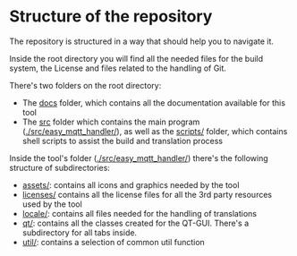 # Structure of the repository

The repository is structured in a way that should help you to navigate it.

Inside the root directory you will find all the needed files for the build system, the License and files related to 
the handling of Git.

There's two folders on the root directory:

* The [docs](.) folder, which contains all the documentation available for this tool
* The [src](../src) folder which contains the main program ([./src/easy_mqtt_handler/](../src/easy_mqtt_handler)), 
as well as the [scripts/](../src/scripts) folder, which contains shell scripts to assist the build and translation process

Inside the tool's folder ([./src/easy_mqtt_handler/](../src/easy_mqtt_handler)) there's the following structure of subdirectories:

* [assets/](../src/easy_mqtt_handler/assets): contains all icons and graphics needed by the tool
* [licenses/](../src/easy_mqtt_handler/licenses) contains all the license files for all the 3rd party resources used by the tool
* [locale/](../src/easy_mqtt_handler/locale): contains all files needed for the handling of translations
* [qt/](../src/easy_mqtt_handler/qt): contains all the classes created for the QT-GUI. There's a subdirectory for all tabs inside.
* [util/](../src/easy_mqtt_handler/util): contains a selection of common util function
